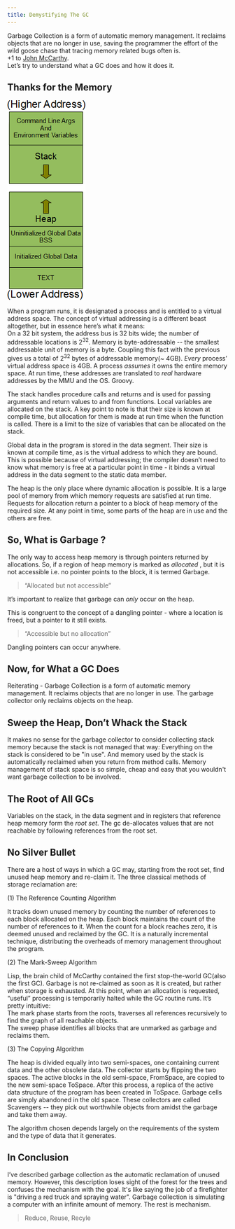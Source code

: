 ```yaml
---
title: Demystifying The GC
---
```

Garbage Collection is a form of automatic memory management. It reclaims objects that are no longer in use, saving the programmer the effort of the wild goose chase that tracing memory related bugs often is.<br/>
+1 to [John McCarthy](http://swizec.com/blog/the-birth-of-lisp-a-summary-of-john-mccarthys-original-paper/swizec/5075).<br/>
Let’s try to understand what a  GC does and how it does it.

## Thanks for the Memory

![Process Memory Layout](../images/memory-layout.png)

When a program runs, it is designated a process and is entitled to a virtual address space. The concept of virtual addressing is a different beast altogether, but in essence here’s what it means:<br/> 
On a 32 bit system, the address bus is 32 bits wide; the number of addressable locations is 2<sup>32</sup>. Memory is byte-addressable -- the smallest addressable unit of memory is a byte. Coupling this fact with the previous gives us a total of 2<sup>32</sup> bytes of addressable memory(~ 4GB). *Every* process’ virtual address space is 4GB. A process *assumes* it owns the entire memory space. At run time, these addresses are translated to *real* hardware addresses by the MMU and the OS. Groovy. 

The stack handles procedure calls and returns and is used for passing arguments and return values to and from functions. Local variables are allocated on the stack. A key point to note is that their size is known at compile time, but allocation for them is made at run time when the function is called. There is a limit to the size of variables that can be allocated on the stack.

Global data in the program is stored in the data segment. Their size is known at compile time, as is the virtual address to which they are bound. This is possible because of virtual addressing; the compiler doesn’t need to know what memory is free at a particular point in time - it binds a virtual address in the data segment to the static data member.

The heap is the only place where dynamic allocation is possible. It is a large pool of memory from which memory requests are satisfied at run time. Requests for allocation return a pointer to a block of heap memory of the required size. At any point in time, some parts of the heap are in use and the others are free.


## So, What is Garbage ?

The only way to access heap memory is through pointers returned by allocations. So, if a region of heap memory is marked as *allocated* , but it is not accessible i.e. no pointer points to the block, it is termed Garbage.

>“Allocated but not accessible”

It’s important to realize that garbage can *only* occur on the heap.

This is congruent to the concept of a dangling pointer - where a location is freed, but a pointer
to it still exists.

>“Accessible but no allocation”

Dangling pointers can occur anywhere.

## Now, for What a GC Does

Reiterating - Garbage Collection is a form of automatic memory management. It reclaims objects that are no longer in use. 
The garbage collector only reclaims objects on the heap.

## Sweep the Heap, Don’t Whack the Stack

It makes no sense for the garbage collector to consider collecting stack memory because the stack is not managed that way: Everything on the stack is considered to be "in use". And memory used by the stack is automatically reclaimed when you return from method calls. Memory management of stack space is so simple, cheap and easy that you wouldn't want garbage collection to be involved.

## The Root of All GCs

Variables on the stack, in the data segment and in registers that reference heap memory form the *root set*. The gc de-allocates values that are not reachable by following references from the root set. 


## No Silver Bullet

There are a host of ways in which a GC may, starting from the root set, find unused heap memory and re-claim it. The three classical methods of storage reclamation are:

(1)   The Reference Counting Algorithm

It tracks down unused memory by counting the number of references to each block allocated on the heap. Each block maintains the count of the number of references to it. When the count for a block reaches zero, it is deemed unused and reclaimed by the GC.
It is a naturally incremental technique, distributing the overheads of memory management throughout the program.

(2)   The Mark-Sweep Algorithm

Lisp, the brain child of McCarthy contained the first stop-the-world GC(also the first GC).
Garbage is not re-claimed as soon as it is created, but rather when storage is exhausted. At this point, when an allocation is requested, “useful” processing is temporarily halted while the GC routine runs.
It’s pretty intuitive:<br/>
The mark phase starts from the roots, traverses all references recursively to find the graph of all reachable objects. <br/>
The sweep phase identifies all blocks that are unmarked as garbage and reclaims them.

(3)   The Copying Algorithm

The heap is divided equally into two semi-spaces, one containing current data and the other obsolete data. The collector starts by flipping the two spaces. The active blocks in the old semi-space, FromSpace, are copied to the new semi-space ToSpace. After this process, a replica of the active data structure of the program has been created in ToSpace. Garbage cells are simply abandoned in the old space. These collectors are called Scavengers -- they pick out worthwhile objects from amidst the garbage and take them away.

The algorithm chosen depends largely on the requirements of the system and the type of data that it generates.

## In Conclusion

I’ve described garbage collection as the automatic reclamation of unused memory.
However, this description loses sight of the forest for the trees and confuses the mechanism with the goal. It's like saying the job of a firefighter is "driving a red truck and spraying water".
Garbage collection is simulating a computer with an infinite amount of memory. The rest is mechanism. 

>Reduce, Reuse, Recyle

